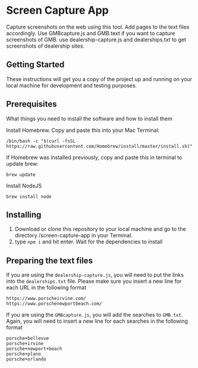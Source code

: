 # Screen Capture App

Capture screenshots on the web using this tool. Add pages to the text files accordingly. Use GMBcapture.js and GMB.text if you want to capture screenshots of GMB. use dealership-capture.js and dealerships.txt to get screenshots of dealership sites.

## Getting Started

These instructions will get you a copy of the project up and running on your local machine for development and testing purposes.

## Prerequisites

What things you need to install the software and how to install them

Install Homebrew. Copy and paste this into your Mac Terminal: 
```
/bin/bash -c "$(curl -fsSL https://raw.githubusercontent.com/Homebrew/install/master/install.sh)"
```
If Homebrew was installed previously, copy and paste this in terminal to update brew: 
```
brew update
```

Install NodeJS
```
brew install node
```

## Installing

1. Download or clone this repository to your local machine and go to the directory /screen-capture-app in your Terminal.
2. type `npm i` and hit enter. Wait for the dependencies to install

## Preparing the text files

If you are using the `dealership-capture.js`, you will need to put the links into the `dealerships.txt` file. Please make sure you insert a new line for each URL in the following format
```
https://www.porscheirvine.com/
https://www.porschenewportbeach.com/
```

If you are using the `GMBcapture.js`, you will add the searches to `GMB.txt`. Again, you will need to insert a new line for each searches in the following format
```
porsche+bellevue
porsche+irvine
porsche+newport+beach
porsche+plano
porsche+orlando
```
